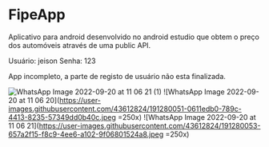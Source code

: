 # FipeApp
Aplicativo para android desenvolvido no android estudio que obtem o preço dos automóveis através de uma public API.

Usuário: jeison
Senha: 123

App incompleto, a parte de registo de usuário não esta finalizada.

![WhatsApp Image 2022-09-20 at 11 06 21 (1)](https://user-images.githubusercontent.com/43612824/191280043-063117b6-1262-4c58-af44-fa5e823418a5.jpeg=250x)
![WhatsApp Image 2022-09-20 at 11 06 20](https://user-images.githubusercontent.com/43612824/191280051-0611edb0-789c-4413-8235-57349dd0b40c.jpeg =250x)
![WhatsApp Image 2022-09-20 at 11 06 21](https://user-images.githubusercontent.com/43612824/191280053-657a2f15-f8c9-4ee6-a102-9f06801524a8.jpeg =250x)
